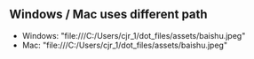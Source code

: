 ## Windows / Mac uses different path
- Windows: "file:///C:/Users/cjr_1/dot_files/assets/baishu.jpeg"
- Mac: "file:///C:/Users/cjr_1/dot_files/assets/baishu.jpeg"
